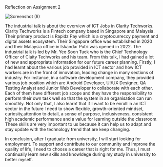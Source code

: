 Reflection on Assignment 2

![Screenshot (9)](https://github.com/siohyingyi/assignment1-Industry-talk/assets/150785597/1a37d0ce-5429-41fc-9515-9b0908dceb64)

The industrial talk is about the overview of ICT Jobs in Clarity Techworks. Clarity Techworks is a Fintech company based in Singapore and Malaysia. Their primary product is Rapidz Pay which is a cryptocurreccy 
payment and digital assets ecosystem. Their Singapore office was established in 2020 and their Malaysia office in Iskandar Putri was opened in 2022. The industrial talk is led by Mr. Yee Soon Tuck who is the Chief
Technology Officer of Claity Techworks and his team. From this talk, I had gained a lot of new and appropriate information for our future career planning. Firstly, I had learnt about the various
job provided in ICT sector and how ICT workers are in the front of innovation, leading change in many sections of industry. For instance, in a software development company, they provided various job position which are 
Android Developer, UI/UX Designer, QA Testing Analyst and Junior Web Developer to collaborate with each other. Each of them have different job scope and they have the responsibility to perform their own task well so that the system 
in an organisation can run smoothly. Not only that, I also learnt that if I want to be enroll in an ICT sector in the future I need to show flexible, growth-oriented mindset, curiosity,attention to detail, 
a sense of purpose, inclusiveness, consistent high academic performance and a value for learning outside the classroom. These skills are very important to us because it can help us to adapt and stay update
with the technology trend that are keep changing. 

In conclusion, after I graduate from university, I will start looking for employment. To support and contribute to our community and improve the quality of life,
I need to choose a career that is right for me. Thus, I must continually learn new skills and knowldege during my study in university to better myself.
